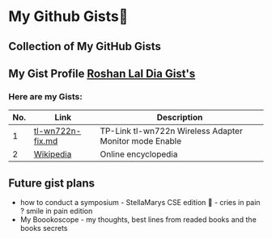 # My Github Gists🔖
## Collection of My GitHub Gists

## My Gist Profile [Roshan Lal Dia Gist's](https://gist.github.com/roshan-lal-dia)

### Here are my Gists:

| No. | Link | Description |
| --- | --- | --- |
| 1 | [tl-wn722n-fix.md](https://gist.github.com/roshan-lal-dia/0a879ca7e981ec69113effc65aa75ab8) | TP-Link tl-wn722n Wireless Adapter Monitor mode Enable |
| 2 | [Wikipedia](https://www.wikipedia.org) | Online encyclopedia |


## Future gist plans 
 - how to conduct a symposium - StellaMarys CSE edition 🥲 - cries in pain ? smile in pain edition
 - My Boookoscope - my thoughts, best lines from readed books and the books secrets
